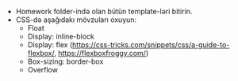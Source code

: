 - Homework folder-ində olan bütün template-ləri bitirin. 
- CSS-də aşağıdakı mövzuları oxuyun:
  - Float
  - Display: inline-block
  - Display: flex (https://css-tricks.com/snippets/css/a-guide-to-flexbox/, https://flexboxfroggy.com/)
  - Box-sizing: border-box
  - Overflow
  

